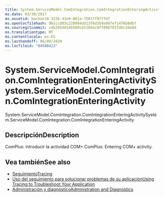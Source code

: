 ```yaml
---
title: System.ServiceModel.ComIntegration.ComIntegrationEnteringActivity
ms.date: 03/30/2017
ms.assetid: bacbae18-322b-41e9-881a-75017f97ffd7
ms.openlocfilehash: 901ccd03c229084dd13f6d359a987ef1476b8db7
ms.sourcegitcommit: cdb295dd1db589ce5169ac9ff096f01fd0c2da9d
ms.translationtype: MT
ms.contentlocale: es-ES
ms.lasthandoff: 06/09/2020
ms.locfileid: "84588423"
---
```

# <a name="systemservicemodelcomintegrationcomintegrationenteringactivity"></a><span data-ttu-id="32095-102">System.ServiceModel.ComIntegration.ComIntegrationEnteringActivity</span><span class="sxs-lookup"><span data-stu-id="32095-102">System.ServiceModel.ComIntegration.ComIntegrationEnteringActivity</span></span>
<span data-ttu-id="32095-103">System.ServiceModel.ComIntegration.ComIntegrationEnteringActivity</span><span class="sxs-lookup"><span data-stu-id="32095-103">System.ServiceModel.ComIntegration.ComIntegrationEnteringActivity</span></span>  
  
## <a name="description"></a><span data-ttu-id="32095-104">Descripción</span><span class="sxs-lookup"><span data-stu-id="32095-104">Description</span></span>  
 <span data-ttu-id="32095-105">ComPlus: introducir la actividad COM+.</span><span class="sxs-lookup"><span data-stu-id="32095-105">ComPlus: Entering COM+ activity.</span></span>  
  
## <a name="see-also"></a><span data-ttu-id="32095-106">Vea también</span><span class="sxs-lookup"><span data-stu-id="32095-106">See also</span></span>

- [<span data-ttu-id="32095-107">Seguimiento</span><span class="sxs-lookup"><span data-stu-id="32095-107">Tracing</span></span>](index.md)
- [<span data-ttu-id="32095-108">Uso del seguimiento para solucionar problemas de su aplicación</span><span class="sxs-lookup"><span data-stu-id="32095-108">Using Tracing to Troubleshoot Your Application</span></span>](using-tracing-to-troubleshoot-your-application.md)
- [<span data-ttu-id="32095-109">Administración y diagnóstico</span><span class="sxs-lookup"><span data-stu-id="32095-109">Administration and Diagnostics</span></span>](../index.md)

